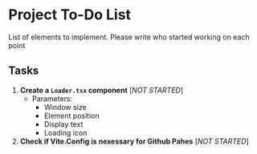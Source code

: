 # Project To-Do List

List of elements to implement.
Please write who started working on each point

## Tasks

1. **Create a `Loader.tsx` component** [*NOT STARTED*]
   - Parameters:
     - Window size
     - Element position
     - Display text
     - Loading icon
2. **Check if Vite.Config is nexessary for Github Pahes** [*NOT STARTED*]
